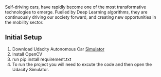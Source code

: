 
Self-driving cars, have rapidly become one of the most transformative technologies to emerge. Fuelled by Deep Learning algorithms, they are continuously driving our society forward, and creating new opportunities in the mobility sector. 

## Initial Setup
1. Download Udacity Autonomous Car [Simulator](https://github.com/udacity/self-driving-car-sim)
2. Install OpenCV
3. run pip install requirement.txt
5. To run the project you will need to excute the code and then open the Udacity Simulator.
